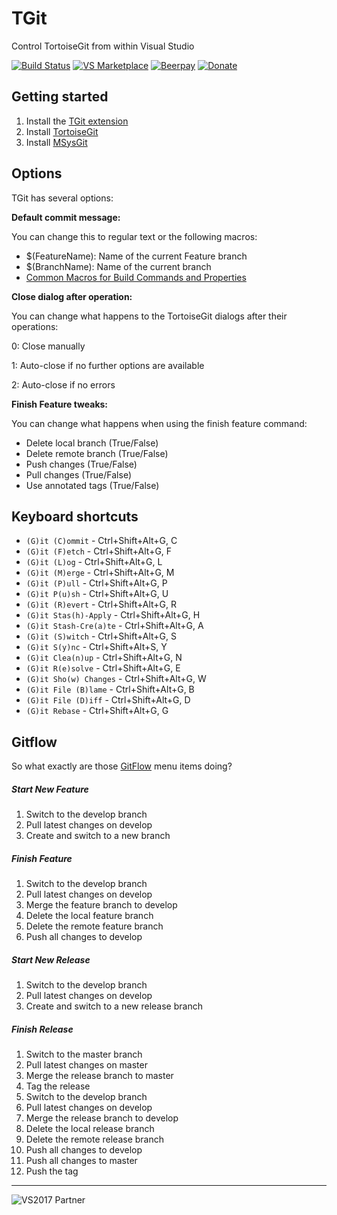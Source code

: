 # TGit
Control TortoiseGit from within Visual Studio

[![Build Status](https://dev.azure.com/sboulema/TGit/_apis/build/status/sboulema.TGit)](https://dev.azure.com/sboulema/TGit/_build/latest?definitionId=1)
[![VS Marketplace](http://vsmarketplacebadge.apphb.com/version-short/SamirBoulema.TGit.svg)](https://visualstudiogallery.msdn.microsoft.com/132a30d8-f318-4a53-8386-2c9fe52d77a1)
[![Beerpay](https://img.shields.io/beerpay/sboulema/TGit.svg?style=flat)](https://beerpay.io/sboulema/TGit)
[![Donate](https://img.shields.io/badge/%F0%9F%92%B0-Donate-green.svg?style=flat)](https://beerpay.io/sboulema/TGit)

## Getting started
1. Install the [TGit extension](https://visualstudiogallery.msdn.microsoft.com/132a30d8-f318-4a53-8386-2c9fe52d77a1)
2. Install [TortoiseGit](https://code.google.com/p/tortoisegit/)
3. Install [MSysGit](http://msysgit.github.io/)

## Options
TGit has several options: 

**Default commit message:**

You can change this to regular text or the following macros:
- $(FeatureName): Name of the current Feature branch
- $(BranchName): Name of the current branch
- [Common Macros for Build Commands and Properties](https://msdn.microsoft.com/en-us/library/c02as0cs.aspx)

**Close dialog after operation:**

You can change what happens to the TortoiseGit dialogs after their operations:

0: Close manually

1: Auto-close if no further options are available

2: Auto-close if no errors 

**Finish Feature tweaks:**

You can change what happens when using the finish feature command:
- Delete local branch (True/False)
- Delete remote branch (True/False)
- Push changes (True/False)
- Pull changes (True/False)
- Use annotated tags (True/False)

## Keyboard shortcuts

* `(G)it (C)ommit` - Ctrl+Shift+Alt+G, C
* `(G)it (F)etch` - Ctrl+Shift+Alt+G, F
* `(G)it (L)og` - Ctrl+Shift+Alt+G, L
* `(G)it (M)erge` - Ctrl+Shift+Alt+G, M
* `(G)it (P)ull` - Ctrl+Shift+Alt+G, P
* `(G)it P(u)sh` - Ctrl+Shift+Alt+G, U
* `(G)it (R)evert` - Ctrl+Shift+Alt+G, R
* `(G)it Stas(h)-Apply` - Ctrl+Shift+Alt+G, H
* `(G)it Stash-Cre(a)te` - Ctrl+Shift+Alt+G, A
* `(G)it (S)witch` - Ctrl+Shift+Alt+G, S
* `(G)it S(y)nc` - Ctrl+Shift+Alt+S, Y
* `(G)it Clea(n)up` - Ctrl+Shift+Alt+G, N
* `(G)it R(e)solve` - Ctrl+Shift+Alt+G, E
* `(G)it Sho(w) Changes` - Ctrl+Shift+Alt+G, W
* `(G)it File (B)lame` - Ctrl+Shift+Alt+G, B
* `(G)it File (D)iff` - Ctrl+Shift+Alt+G, D
* `(G)it Rebase` - Ctrl+Shift+Alt+G, G

## Gitflow
So what exactly are those [GitFlow](http://nvie.com/posts/a-successful-git-branching-model/) menu items doing?

##### Start New Feature
1. Switch to the develop branch
2. Pull latest changes on develop
3. Create and switch to a new branch

##### Finish Feature
1. Switch to the develop branch
2. Pull latest changes on develop
3. Merge the feature branch to develop
4. Delete the local feature branch
5. Delete the remote feature branch
6. Push all changes to develop

##### Start New Release
1. Switch to the develop branch
2. Pull latest changes on develop
3. Create and switch to a new release branch

##### Finish Release
1. Switch to the master branch
2. Pull latest changes on master
3. Merge the release branch to master
4. Tag the release
5. Switch to the develop branch
6. Pull latest changes on develop
7. Merge the release branch to develop
8. Delete the local release branch
9. Delete the remote release branch
10. Push all changes to develop
11. Push all changes to master
12. Push the tag

---

![VS2017 Partner](http://i.imgur.com/wlgwRF1.png)

